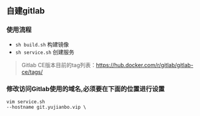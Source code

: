 ## 自建gitlab
### 使用流程
- `sh build.sh` 构建镜像
- `sh service.sh` 创建服务

> Gitlab CE版本目前的tag列表：https://hub.docker.com/r/gitlab/gitlab-ce/tags/

### 修改访问Gitlab使用的域名,必须要在下面的位置进行设置
```
vim service.sh
--hostname git.yujianbo.vip \
```
